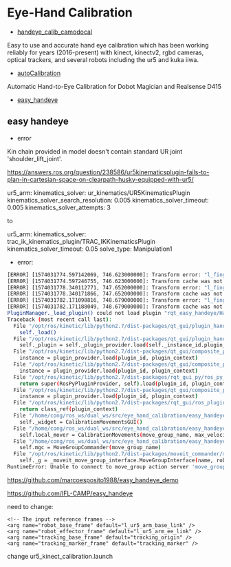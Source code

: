 # Eye-Hand Calibration




- [handeye_calib_camodocal](https://github.com/jhu-lcsr/handeye_calib_camodocal)

Easy to use and accurate hand eye calibration which has been working reliably for years (2016-present) with kinect, kinectv2, rgbd cameras, optical trackers, and several robots including the ur5 and kuka iiwa.


- [autoCalibration](https://www.three.ml/2018/08/hand-eye-calibration/)

Automatic Hand-to-Eye Calibration for Dobot Magician and Realsense D415


- [easy_handeye](https://github.com/IFL-CAMP/easy_handeye)

## easy handeye 

- error

Kin chain provided in model doesn't contain standard UR joint 'shoulder_lift_joint'.

https://answers.ros.org/question/238586/ur5kinematicsplugin-fails-to-plan-in-cartesian-space-on-clearpath-husky-equipped-with-ur5/

ur5_arm:
  kinematics_solver: ur_kinematics/UR5KinematicsPlugin
  kinematics_solver_search_resolution: 0.005
  kinematics_solver_timeout: 0.005
  kinematics_solver_attempts: 3

to

ur5_arm:
  kinematics_solver: trac_ik_kinematics_plugin/TRAC_IKKinematicsPlugin
  kinematics_solver_timeout: 0.05
  solve_type: Manipulation1



 - error:
```bash
[ERROR] [1574031774.597142069, 746.623000000]: Transform error: "l_finger_1_link_proximal_actuating_hinge" passed to lookupTransform argument source_frame does not exist. 
[ERROR] [1574031774.597246755, 746.623000000]: Transform cache was not updated. Self-filtering may fail.
[ERROR] [1574031778.340112771, 747.652000000]: Transform error: "l_finger_1_link_proximal_actuating_hinge" passed to lookupTransform argument source_frame does not exist. 
[ERROR] [1574031778.340171866, 747.652000000]: Transform cache was not updated. Self-filtering may fail.
[ERROR] [1574031782.171098816, 748.679000000]: Transform error: "l_finger_1_link_proximal_actuating_hinge" passed to lookupTransform argument source_frame does not exist. 
[ERROR] [1574031782.171188049, 748.679000000]: Transform cache was not updated. Self-filtering may fail.
PluginManager._load_plugin() could not load plugin "rqt_easy_handeye/Hand-eye Calibration automatic movement":
Traceback (most recent call last):
  File "/opt/ros/kinetic/lib/python2.7/dist-packages/qt_gui/plugin_handler.py", line 99, in load
    self._load()
  File "/opt/ros/kinetic/lib/python2.7/dist-packages/qt_gui/plugin_handler_direct.py", line 54, in _load
    self._plugin = self._plugin_provider.load(self._instance_id.plugin_id, self._context)
  File "/opt/ros/kinetic/lib/python2.7/dist-packages/qt_gui/composite_plugin_provider.py", line 71, in load
    instance = plugin_provider.load(plugin_id, plugin_context)
  File "/opt/ros/kinetic/lib/python2.7/dist-packages/qt_gui/composite_plugin_provider.py", line 71, in load
    instance = plugin_provider.load(plugin_id, plugin_context)
  File "/opt/ros/kinetic/lib/python2.7/dist-packages/rqt_gui_py/ros_py_plugin_provider.py", line 60, in load
    return super(RosPyPluginProvider, self).load(plugin_id, plugin_context)
  File "/opt/ros/kinetic/lib/python2.7/dist-packages/qt_gui/composite_plugin_provider.py", line 71, in load
    instance = plugin_provider.load(plugin_id, plugin_context)
  File "/opt/ros/kinetic/lib/python2.7/dist-packages/rqt_gui/ros_plugin_provider.py", line 101, in load
    return class_ref(plugin_context)
  File "/home/cong/ros_ws/dual_ws/src/eye_hand_calibration/easy_handeye/rqt_easy_handeye/src/rqt_easy_handeye/rqt_calibrationmovements.py", line 306, in __init__
    self._widget = CalibrationMovementsGUI()
  File "/home/cong/ros_ws/dual_ws/src/eye_hand_calibration/easy_handeye/rqt_easy_handeye/src/rqt_easy_handeye/rqt_calibrationmovements.py", line 152, in __init__
    self.local_mover = CalibrationMovements(move_group_name, max_velocity_scaling, max_acceleration_scaling)
  File "/home/cong/ros_ws/dual_ws/src/eye_hand_calibration/easy_handeye/rqt_easy_handeye/src/rqt_easy_handeye/rqt_calibrationmovements.py", line 26, in __init__
    self.mgc = MoveGroupCommander(move_group_name)
  File "/opt/ros/kinetic/lib/python2.7/dist-packages/moveit_commander/move_group.py", line 52, in __init__
    self._g = _moveit_move_group_interface.MoveGroupInterface(name, robot_description, ns)
RuntimeError: Unable to connect to move_group action server 'move_group' within allotted time (5s)
```


https://github.com/marcoesposito1988/easy_handeye_demo

https://github.com/IFL-CAMP/easy_handeye

need to change:

    <!-- The input reference frames -->
    <arg name="robot_base_frame" default="l_ur5_arm_base_link" />
    <arg name="robot_effector_frame" default="l_ur5_arm_ee_link" />
    <arg name="tracking_base_frame" default="tracking_origin" />
    <arg name="tracking_marker_frame" default="tracking_marker" />

change ur5_kinect_calibration.launch
